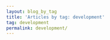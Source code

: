 ```yaml
---
layout: blog_by_tag
title: 'Articles by tag: development'
tag: development
permalink: development/
---
```

